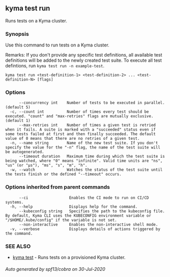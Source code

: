 ## kyma test run

Runs tests on a Kyma cluster.

### Synopsis

Use this command to run tests on a Kyma cluster.

Remarks: 
If you don't provide any specific test definitions, all available test definitions will be added to the newly created test suite.
To execute all test defintions, run `kyma test run -n example-test`.



```
kyma test run <test-definition-1> <test-definition-2> ... <test-definition-N> [flags]
```

### Options

```
      --concurrency int    Number of tests to be executed in parallel. (default 5)
  -c, --count int          Number of times every test should be executed. "count" and "max-retries" flags are mutually exclusive. (default 1)
      --max-retries int    Number of times a given test is retried when it fails. A suite is marked with a "succeeded" status even if some tests failed at first and then finally succeeded. The default value of 0 means that there are no retries of a given test.
  -n, --name string        Name of the new test suite. If you don't specify the value for the "-n" flag, the name of the test suite will be autogenerated.
      --timeout duration   Maximum time during which the test suite is being watched, where "0" means "infinite". Valid time units are "ns", "us" (or "µs"), "ms", "s", "m", "h".
  -w, --watch              Watches the status of the test suite until the tests finish or the defined "--timeout" occurs.
```

### Options inherited from parent commands

```
      --ci                  Enables the CI mode to run on CI/CD systems.
  -h, --help                Displays help for the command.
      --kubeconfig string   Specifies the path to the kubeconfig file. By default, Kyma CLI uses the KUBECONFIG environment variable or "/$HOME/.kube/config" if the variable is not set.
      --non-interactive     Enables the non-interactive shell mode.
  -v, --verbose             Displays details of actions triggered by the command.
```

### SEE ALSO

* [kyma test](kyma_test.md)	 - Runs tests on a provisioned Kyma cluster.

###### Auto generated by spf13/cobra on 30-Jul-2020

